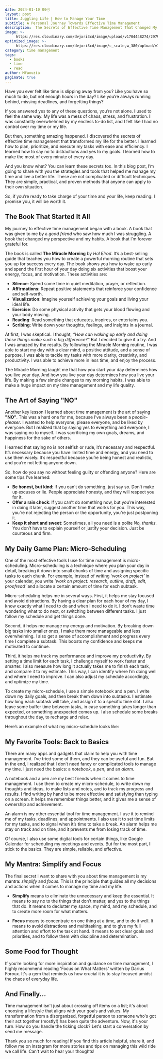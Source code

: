 ```yaml
---
date: 2024-01-10 00🕙
layout: post
title: Juggling Life | How to Manage Your Time
subtitle: A Personal Journey Towards Effective Time Management
description:  The Secrets of Effective Time Management That Changed My Life Forever!
image: >-
     https://res.cloudinary.com/dvjxri3cd/image/upload/v1704448274/29797-clock-sstock-533640004_b91ft9.jpg
optimized_image: >-
     https://res.cloudinary.com/dvjxri3cd/image/c_scale,w_380/upload/v1704448274/29797-clock-sstock-533640004_b91ft9.jpg
category: time management
tags:
  - books
  - time
  - read
author: Mfaouzia
paginate: true
---
```

Have you ever felt like time is slipping away from you? Like you have so much to do, but not enough hours in the day? Like you’re always running behind, missing deadlines, and forgetting things?

If you answered yes to any of these questions, you’re not alone. I used to feel the same way. My life was a mess of chaos, stress, and frustration. I was constantly overwhelmed by my endless to-do list, and I felt like I had no control over my time or my life.

But then, something amazing happened. I discovered the secrets of effective time management that transformed my life for the better. I learned how to plan, prioritize, and execute my tasks with ease and efficiency. I learned how to say no to distractions and yes to my goals. I learned how to make the most of every minute of every day.

And you know what? You can learn these secrets too. In this blog post, I’m going to share with you the strategies and tools that helped me manage my time and live a better life. These are not complicated or difficult techniques. They are simple, practical, and proven methods that anyone can apply to their own situation.

So, if you’re ready to take charge of your time and your life, keep reading. I promise you, it will be worth it.


## The Book That Started It All

My journey to effective time management began with a book. A book that was given to me by a *good friend* who saw how much I was struggling. A book that changed my perspective and my habits. A book that I’m forever grateful for.

The book is called **The Miracle Morning** by *Hal Elrod*. It’s a best-selling guide that teaches you how to create a powerful morning routine that sets you up for success every day. The book shows you how to wake up early and spend the first hour of your day doing six activities that boost your energy, focus, and motivation. These activities are:

- **Silence**: Spend some time in quiet meditation, prayer, or reflection.
- **Affirmations**: Repeat positive statements that reinforce your confidence and self-worth.
- **Visualization**: Imagine yourself achieving your goals and living your ideal life.
- **Exercise**: Do some physical activity that gets your blood flowing and your body moving.
- **Reading**: Read something that educates, inspires, or entertains you.
- **Scribing**: Write down your thoughts, feelings, and insights in a journal.

At first, I was skeptical. I thought, *“How can waking up early and doing these things make such a big difference?”* But I decided to give it a try. And I was amazed by the results. By following the Miracle Morning routine, I was able to start my day with a clear mind, a positive attitude, and a sense of purpose. I was able to tackle my tasks with more clarity, creativity, and productivity. I was able to achieve more in less time, and enjoy the process.

The Miracle Morning taught me that how you start your day determines how you live your day. And how you live your day determines how you live your life. By making a few simple changes to my morning habits, I was able to make a huge impact on my time management and my life quality.

## The Art of Saying "NO"

Another key lesson I learned about time management is the art of saying **"NO"**. 
This was a hard one for me, because I’ve always been a *people-pleaser*. I wanted to help everyone, please everyone, and be liked by everyone. But I realized that by saying yes to everything and everyone, I was saying no to myself. I was sacrificing my own goals, dreams, and happiness for the sake of others.

I learned that saying no is not selfish or rude, it’s necessary and respectful. It’s necessary because you have limited time and energy, and you need to use them wisely. It’s respectful because you’re being honest and realistic, and you’re not letting anyone down.

So, how do you say no without feeling guilty or offending anyone? Here are some tips I’ve learned:

- **Be honest, but kind**: If you can’t do something, just say so. Don’t make up excuses or lie. People appreciate honesty, and they will respect you for it.
- **Offer a rain check**: If you can’t do something now, but you’re interested in doing it later, suggest another time that works for you. This way, you’re not rejecting the person or the opportunity, you’re just postponing it.
- **Keep it short and sweet**: Sometimes, all you need is a polite *No, thanks.* You don’t have to explain yourself or justify your decision. Just be courteous and firm.

## My Daily Game Plan: Micro-Scheduling

One of the most effective tools I use for time management is micro-scheduling. Micro-scheduling is a technique where you plan your day in detail, breaking it down into small chunks of time and assigning specific tasks to each chunk. For example, instead of writing *‘work on project’* in your calendar, you write *‘work on project: research, outline, draft, edit, proofread’* and allocate a certain amount of time for each subtask.

Micro-scheduling helps me in several ways. First, it helps me stay focused and avoid distractions. By having a clear plan for each hour of my day, I know exactly what I need to do and when I need to do it. I don’t waste time wondering what to do next, or switching between different tasks. I just follow my schedule and get things done.

Second, it helps me manage my energy and motivation. By breaking down big tasks into smaller ones, I make them more manageable and less overwhelming. I also get a sense of accomplishment and progress every time I complete a subtask. This boosts my confidence and keeps me motivated to continue.

Third, it helps me track my performance and improve my productivity. By setting a time limit for each task, I challenge myself to work faster and smarter. I also measure how long it actually takes me to finish each task, and compare it to my estimate. This way, I can identify where I’m doing well and where I need to improve. I can also adjust my schedule accordingly, and optimize my time.

To create my micro-schedule, I use a simple notebook and a pen. I write down my daily goals, and then break them down into subtasks. I estimate how long each subtask will take, and assign it to a specific time slot. I also leave some buffer time between tasks, in case something takes longer than expected, or something unexpected comes up. I also schedule some breaks throughout the day, to recharge and relax.

Here’s an example of what my micro-schedule looks like:

## My Favorite Tools: Back to Basics

There are many apps and gadgets that claim to help you with time management. I’ve tried some of them, and they can be useful and fun. But in the end, I realized that I don’t need fancy or complicated tools to manage my time. I just need the basics: a *notebook*, a *pen*, and an *alarm*.

A notebook and a pen are my best friends when it comes to time management. I use them to create my micro-schedule, to write down my thoughts and ideas, to make lists and notes, and to track my progress and results. I find writing by hand to be more effective and satisfying than typing on a screen. It helps me remember things better, and it gives me a sense of ownership and achievement.

An alarm is my other essential tool for time management. I use it to remind me of my tasks, deadlines, and appointments. I also use it to set time limits for my tasks, and to signal when it’s time to take a break. An alarm helps me stay on track and on time, and it prevents me from losing track of time.

Of course, I also use some digital tools for certain things, like Google Calendar for scheduling my meetings and events. But for the most part, I stick to the basics. They are simple, reliable, and effective.

## My Mantra: Simplify and Focus

The final secret I want to share with you about time management is my mantra: *simplify* and *focus*. This is the principle that guides all my decisions and actions when it comes to manage my time and my life.

- **Simplify** means to eliminate the unnecessary and keep the essential. It means to say no to the things that don’t matter, and yes to the things that do. It means to declutter my space, my mind, and my schedule, and to create more room for what matters.

- **Focus** means to concentrate on one thing at a time, and to do it well. It means to avoid distractions and multitasking, and to give my full attention and effort to the task at hand. It means to set clear goals and priorities, and to follow them with discipline and determination.



## Some Food for Thought

If you’re looking for more inspiration and guidance on time management, I highly recommend reading 'Focus on What Matters' written by Darius Foroux. It's a gem that reminds us how crucial it is to stay focused amidst the chaos of everyday life.

## And Finally...

Time management isn't just about crossing off items on a list; it's about choosing a lifestyle that aligns with your goals and values. My transformation from a disorganized, forgetful person to someone who's got their act together (mostly!) has been quite the adventure. Now, it's your turn. How do you handle the ticking clock? Let's start a conversation by send me message.

Thank you so much for reading! If you find this article helpful, share it, and follow me on instagram for more stories and tips on managing this wild ride we call life. Can't wait to hear your thoughts!
